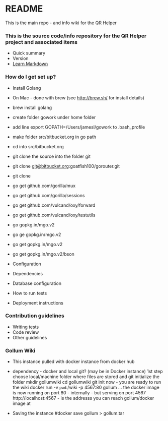 # README #
This is the main repo - and info wiki for the QR Helper

### This is the source code/info repository for the QR Helper project and associated items ###

* Quick summary
* Version
* [Learn Markdown](https://bitbucket.org/tutorials/markdowndemo)

### How do I get set up? ###


* Install Golang
* On Mac - done with brew (see http://brew.sh/ for install details)
* brew install golang
* create folder gowork under home folder
* add line export GOPATH=/Users/jamesl/gowork to .bash_profile 
* make folder src/bitbucket.org in go path 
* cd into src/bitbucket.org
* git clone the source into the folder git
* git clone git@bitbucket.org:goatfish100/gorouter.git
* git clone 
* go get github.com/gorilla/mux
*  go get github.com/gorilla/sessions
*  go get github.com/vulcand/oxy/forward
*  go get github.com/vulcand/oxy/testutils
*  go gopkg.in/mgo.v2
*  go ge gopkg.in/mgo.v2
*  go get gopkg.in/mgo.v2
*  go get gopkg.in/mgo.v2/bson



* Configuration
* Dependencies
* Database configuration
* How to run tests
* Deployment instructions

### Contribution guidelines ###

* Writing tests
* Code review
* Other guidelines

### Gollum Wiki ###

* This instance pulled with docker instance from docker hub
* dependency - docker and local git? (may be in Docker instance)
1st step choose local/machine folder where files are stored and git initialize the folder
mkdir gollumwiki
cd gollumwiki
git init
now - you are ready to run the wiki
docker run -v `pwd`:/wiki -p 4567:80 gollum
... the docker image is now running on port 80 - internally - but serving on port 4567
http://localhost:4567 - is the addresss you can reach gollum/docker image at

* Saving the instance #docker save gollum > gollum.tar